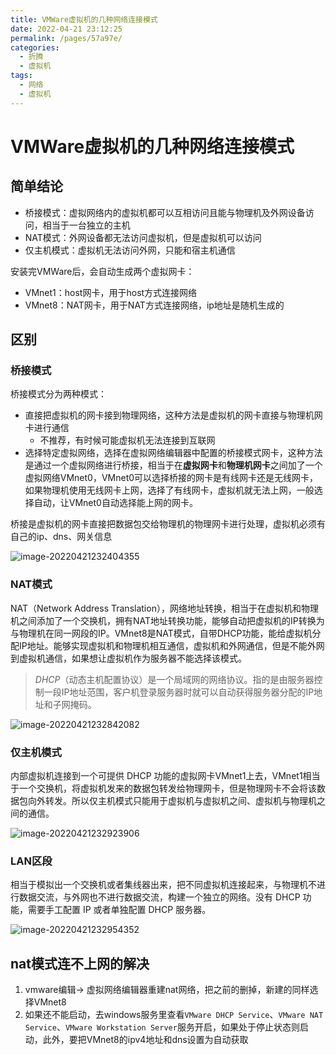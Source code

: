 ```yaml
---
title: VMWare虚拟机的几种网络连接模式
date: 2022-04-21 23:12:25
permalink: /pages/57a97e/
categories:
  - 折腾
  - 虚拟机
tags:
  - 网络
  - 虚拟机
---
```


# VMWare虚拟机的几种网络连接模式

## 简单结论

- 桥接模式：虚拟网络内的虚拟机都可以互相访问且能与物理机及外网设备访问，相当于一台独立的主机
- NAT模式：外网设备都无法访问虚拟机，但是虚拟机可以访问
- 仅主机模式：虚拟机无法访问外网，只能和宿主机通信



安装完VMWare后，会自动生成两个虚拟网卡：

- VMnet1：host网卡，用于host方式连接网络
- VMnet8：NAT网卡，用于NAT方式连接网络，ip地址是随机生成的



## 区别

### 桥接模式

桥接模式分为两种模式：

- 直接把虚拟机的网卡接到物理网络，这种方法是虚拟机的网卡直接与物理机网卡进行通信
  - 不推荐，有时候可能虚拟机无法连接到互联网
- 选择特定虚拟网络，选择在虚拟网络编辑器中配置的桥接模式网卡，这种方法是通过一个虚拟网络进行桥接，相当于在**虚拟网卡**和**物理机网卡**之间加了一个虚拟网络VMnet0，VMnet0可以选择桥接的网卡是有线网卡还是无线网卡，如果物理机使用无线网卡上网，选择了有线网卡，虚拟机就无法上网，一般选择自动，让VMnet0自动选择能上网的网卡。

桥接是虚拟机的网卡直接把数据包交给物理机的物理网卡进行处理，虚拟机必须有自己的ip、dns、网关信息

![image-20220421232404355](http://storyxc.com/images/blog/image-20220421232404355.png)



### NAT模式

NAT（Network Address Translation），网络地址转换，相当于在虚拟机和物理机之间添加了一个交换机，拥有NAT地址转换功能，能够自动把虚拟机的IP转换为与物理机在同一网段的IP。VMnet8是NAT模式，自带DHCP功能，能给虚拟机分配IP地址。能够实现虚拟机和物理机相互通信，虚拟机和外网通信，但是不能外网到虚拟机通信，如果想让虚拟机作为服务器不能选择该模式。

> *DHCP*（动态主机配置协议）是一个局域网的网络协议。指的是由服务器控制一段IP地址范围，客户机登录服务器时就可以自动获得服务器分配的IP地址和子网掩码。

![image-20220421232842082](http://storyxc.com/images/blog/image-20220421232842082.png)

### 仅主机模式

内部虚拟机连接到一个可提供 DHCP 功能的虚拟网卡VMnet1上去，VMnet1相当于一个交换机，将虚拟机发来的数据包转发给物理网卡，但是物理网卡不会将该数据包向外转发。所以仅主机模式只能用于虚拟机与虚拟机之间、虚拟机与物理机之间的通信。

![image-20220421232923906](http://storyxc.com/images/blog/image-20220421232923906.png)

### LAN区段

相当于模拟出一个交换机或者集线器出来，把不同虚拟机连接起来，与物理机不进行数据交流，与外网也不进行数据交流，构建一个独立的网络。没有 DHCP 功能，需要手工配置 IP 或者单独配置 DHCP 服务器。

![image-20220421232954352](http://storyxc.com/images/blog/image-20220421232954352.png)







## nat模式连不上网的解决

1. vmware编辑-> 虚拟网络编辑器重建nat网络，把之前的删掉，新建的同样选择VMnet8
2. 如果还不能启动，去windows服务里查看`VMware DHCP Service`、`VMware NAT Service`、`VMware Workstation Server`服务开启，如果处于停止状态则启动，此外，要把VMnet8的ipv4地址和dns设置为自动获取
